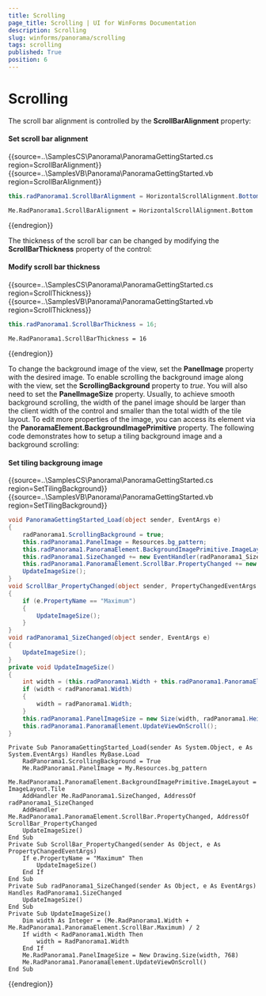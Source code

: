 ```yaml
---
title: Scrolling
page_title: Scrolling | UI for WinForms Documentation
description: Scrolling
slug: winforms/panorama/scrolling
tags: scrolling
published: True
position: 6
---
```


# Scrolling

The scroll bar alignment is controlled by the __ScrollBarAlignment__ property:

#### Set scroll bar alignment

{{source=..\SamplesCS\Panorama\PanoramaGettingStarted.cs region=ScrollBarAlignment}} 
{{source=..\SamplesVB\Panorama\PanoramaGettingStarted.vb region=ScrollBarAlignment}} 

````C#
this.radPanorama1.ScrollBarAlignment = HorizontalScrollAlignment.Bottom;

````
````VB.NET
Me.RadPanorama1.ScrollBarAlignment = HorizontalScrollAlignment.Bottom

````

{{endregion}}

The thickness of the scroll bar can be changed by modifying the __ScrollBarThickness__ property of the control:

#### Modify scroll bar thickness

{{source=..\SamplesCS\Panorama\PanoramaGettingStarted.cs region=ScrollThickness}} 
{{source=..\SamplesVB\Panorama\PanoramaGettingStarted.vb region=ScrollThickness}} 

````C#
this.radPanorama1.ScrollBarThickness = 16;

````
````VB.NET
Me.RadPanorama1.ScrollBarThickness = 16

````

{{endregion}} 

To change the background image of the view, set the __PanelImage__ property with the desired image. To enable scrolling the background image along with the view, set the __ScrollingBackground__ property to *true*. You will also need to set the __PanelImageSize__ property. Usually, to achieve smooth background scrolling, the width of the panel image should be larger than the client width of the control and smaller than the total width of the tile layout. To edit more properties of the image, you can access its element via the __PanoramaElement.BackgroundImagePrimitive__ property. The following code demonstrates how to setup a tiling background image and a background scrolling:

#### Set tiling backgroung image

{{source=..\SamplesCS\Panorama\PanoramaGettingStarted.cs region=SetTilingBackground}} 
{{source=..\SamplesVB\Panorama\PanoramaGettingStarted.vb region=SetTilingBackground}} 

````C#
void PanoramaGettingStarted_Load(object sender, EventArgs e)
{
    radPanorama1.ScrollingBackground = true;
    this.radPanorama1.PanelImage = Resources.bg_pattern;
    this.radPanorama1.PanoramaElement.BackgroundImagePrimitive.ImageLayout = ImageLayout.Tile;
    this.radPanorama1.SizeChanged += new EventHandler(radPanorama1_SizeChanged);
    this.radPanorama1.PanoramaElement.ScrollBar.PropertyChanged += new PropertyChangedEventHandler(ScrollBar_PropertyChanged);
    UpdateImageSize();
}
void ScrollBar_PropertyChanged(object sender, PropertyChangedEventArgs e)
{
    if (e.PropertyName == "Maximum")
    {
        UpdateImageSize();
    }
}
void radPanorama1_SizeChanged(object sender, EventArgs e)
{
    UpdateImageSize();
}
private void UpdateImageSize()
{
    int width = (this.radPanorama1.Width + this.radPanorama1.PanoramaElement.ScrollBar.Maximum) / 2;
    if (width < radPanorama1.Width)
    {
        width = radPanorama1.Width;
    }
    this.radPanorama1.PanelImageSize = new Size(width, radPanorama1.Height);
    this.radPanorama1.PanoramaElement.UpdateViewOnScroll();
}

````
````VB.NET
Private Sub PanoramaGettingStarted_Load(sender As System.Object, e As System.EventArgs) Handles MyBase.Load
    RadPanorama1.ScrollingBackground = True
    Me.RadPanorama1.PanelImage = My.Resources.bg_pattern
    Me.RadPanorama1.PanoramaElement.BackgroundImagePrimitive.ImageLayout = ImageLayout.Tile
    AddHandler Me.RadPanorama1.SizeChanged, AddressOf radPanorama1_SizeChanged
    AddHandler Me.RadPanorama1.PanoramaElement.ScrollBar.PropertyChanged, AddressOf ScrollBar_PropertyChanged
    UpdateImageSize()
End Sub
Private Sub ScrollBar_PropertyChanged(sender As Object, e As PropertyChangedEventArgs)
    If e.PropertyName = "Maximum" Then
        UpdateImageSize()
    End If
End Sub
Private Sub radPanorama1_SizeChanged(sender As Object, e As EventArgs) Handles RadPanorama1.SizeChanged
    UpdateImageSize()
End Sub
Private Sub UpdateImageSize()
    Dim width As Integer = (Me.RadPanorama1.Width + Me.RadPanorama1.PanoramaElement.ScrollBar.Maximum) / 2
    If width < RadPanorama1.Width Then
        width = RadPanorama1.Width
    End If
    Me.RadPanorama1.PanelImageSize = New Drawing.Size(width, 768)
    Me.RadPanorama1.PanoramaElement.UpdateViewOnScroll()
End Sub

````

{{endregion}}